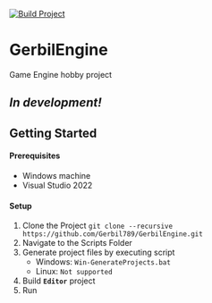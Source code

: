 [![Build Project](https://github.com/Gerbil789/GerbilEngine/actions/workflows/wokrflow.yml/badge.svg)](https://github.com/Gerbil789/GerbilEngine/actions/workflows/wokrflow.yml)

# GerbilEngine

Game Engine hobby project

## *In development!*

## Getting Started

#### Prerequisites
 - Windows machine
 - Visual Studio 2022

#### Setup
1. Clone the Project `git clone --recursive https://github.com/Gerbil789/GerbilEngine.git`
2. Navigate to the Scripts Folder
3. Generate project files by executing script
    - Windows: `Win-GenerateProjects.bat`
    - Linux: `Not supported`
4. Build **`Editor`** project
6. Run
